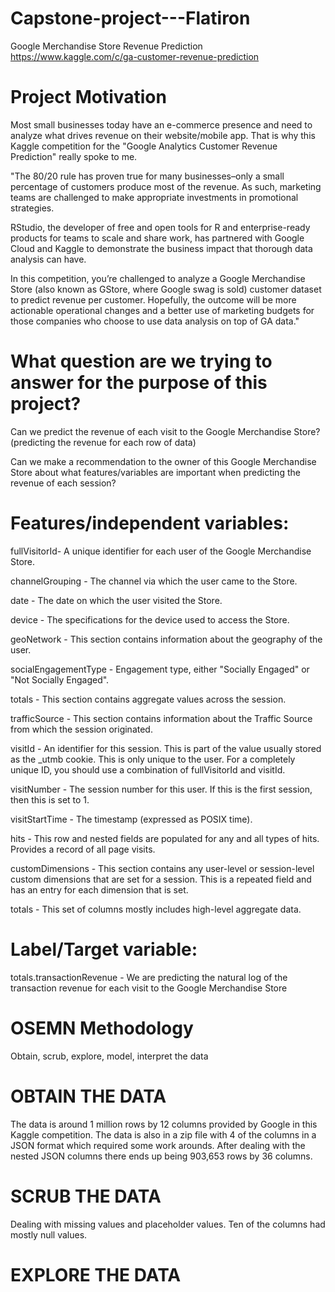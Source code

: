 # Capstone-project---Flatiron
Google Merchandise Store Revenue Prediction
https://www.kaggle.com/c/ga-customer-revenue-prediction

# Project Motivation
Most small businesses today have an e-commerce presence and need to analyze what drives revenue on their website/mobile app. That is why this Kaggle competition for the "Google Analytics Customer Revenue Prediction" really spoke to me.

"The 80/20 rule has proven true for many businesses–only a small percentage of customers produce most of the revenue. As such, marketing teams are challenged to make appropriate investments in promotional strategies.

RStudio, the developer of free and open tools for R and enterprise-ready products for teams to scale and share work, has partnered with Google Cloud and Kaggle to demonstrate the business impact that thorough data analysis can have.

In this competition, you’re challenged to analyze a Google Merchandise Store (also known as GStore, where Google swag is sold) customer dataset to predict revenue per customer. Hopefully, the outcome will be more actionable operational changes and a better use of marketing budgets for those companies who choose to use data analysis on top of GA data."

# What question are we trying to answer for the purpose of this project?
Can we predict the revenue of each visit to the Google Merchandise Store? (predicting the revenue for each row of data)

Can we make a recommendation to the owner of this Google Merchandise Store about what features/variables are important when predicting the revenue of each session?

# Features/independent variables:
fullVisitorId- A unique identifier for each user of the Google Merchandise Store.

channelGrouping - The channel via which the user came to the Store.

date - The date on which the user visited the Store.

device - The specifications for the device used to access the Store.

geoNetwork - This section contains information about the geography of the user.

socialEngagementType - Engagement type, either "Socially Engaged" or "Not Socially Engaged".

totals - This section contains aggregate values across the session.

trafficSource - This section contains information about the Traffic Source from which the session originated.

visitId - An identifier for this session. This is part of the value usually stored as the _utmb cookie. This is only unique to the user. For a completely unique ID, you should use a combination of fullVisitorId and visitId.

visitNumber - The session number for this user. If this is the first session, then this is set to 1.

visitStartTime - The timestamp (expressed as POSIX time).

hits - This row and nested fields are populated for any and all types of hits. Provides a record of all page visits.

customDimensions - This section contains any user-level or session-level custom dimensions that are set for a session. This is a repeated field and has an entry for each dimension that is set.

totals - This set of columns mostly includes high-level aggregate data.

# Label/Target variable:
totals.transactionRevenue - We are predicting the natural log of the transaction revenue for each visit to the Google Merchandise Store

# OSEMN Methodology
Obtain, scrub, explore, model, interpret the data

# OBTAIN THE DATA
The data is around 1 million rows by 12 columns provided by Google in this Kaggle competition. The data is also in a zip file with 4 of the columns in a JSON format which required some work arounds. After dealing with the nested JSON columns there ends up being 903,653 rows by 36 columns. 

# SCRUB THE DATA
Dealing with missing values and placeholder values. Ten of the columns had mostly null values. 

# EXPLORE THE DATA

